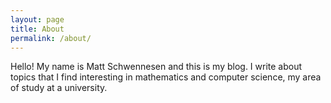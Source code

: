 ```yaml
---
layout: page
title: About
permalink: /about/
---
```


Hello! My name is Matt Schwennesen and this is my blog.
I write about topics that I find interesting in mathematics and computer science, my area of study at a university.

